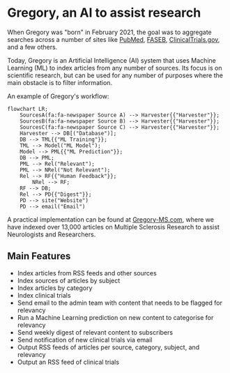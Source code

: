 # Gregory, an AI to assist research

When Gregory was "born" in February 2021, the goal was to aggregate searches across a number of sites like [PubMed](https://pubmed.ncbi.nlm.nih.gov/), [FASEB](https://faseb.onlinelibrary.wiley.com/), [ClinicalTrials.gov](https://clinicaltrials.gov/), and a few others. 

Today, Gregory is an Artificial Intelligence (AI) system that uses Machine Learning (ML) to index articles from any number of sources. Its focus is on scientific research, but can be used for any number of purposes where the main obstacle is to filter information. 

An example of Gregory's workflow:

```mermaid
flowchart LR;
    SourcesA(fa:fa-newspaper Source A) --> Harvester{{"Harvester"}};
    SourcesB(fa:fa-newspaper Source B) --> Harvester{{"Harvester"}};
    SourcesC(fa:fa-newspaper Source C) --> Harvester{{"Harvester"}};
    Harvester --> DB[("Database")];
    DB --> TML{{"ML Training"}};
    TML --> Model("ML Model");
    Model --> PML{{"ML Prediction"}};
    DB --> PML;
    PML --> Rel("Relevant");
    PML --> NRel("Not Relevant");
    Rel --> RF{{"Human Feedback"}};
		NRel --> RF;
    RF --> DB;
    Rel --> PD{{"Digest"}};
    PD --> site("Website")
    PD --> email("Email")
```

A practical implementation can be found at [Gregory-MS.com](https://gregory-ms.com), where we have indexed over 13,000 articles on Multiple Sclerosis Research to assist Neurologists and Researchers.

## Main Features

- Index articles from RSS feeds and other sources
- Index sources of articles by subject
- Index articles by category
- Index clinical trials 
- Send email to the admin team with content that needs to be flagged for relevancy
- Run a Machine Learning prediction on new content to categorise for relevancy
- Send weekly digest of relevant content to subscribers
- Send notification of new clinical trials via email
- Output RSS feeds of articles per source, category, subject, and relevancy
- Output an RSS feed of clinical trials 

